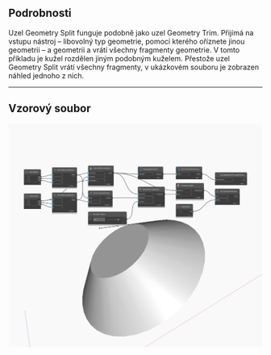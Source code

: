 ## Podrobnosti
Uzel Geometry Split funguje podobně jako uzel Geometry Trim. Přijímá na vstupu nástroj – libovolný typ geometrie, pomocí kterého oříznete jinou geometrii – a geometrii a vrátí všechny fragmenty geometrie. V tomto příkladu je kužel rozdělen jiným podobným kuželem. Přestože uzel Geometry Split vrátí všechny fragmenty, v ukázkovém souboru je zobrazen náhled jednoho z nich.
___
## Vzorový soubor

![Split](./Autodesk.DesignScript.Geometry.Geometry.Split_img.jpg)

